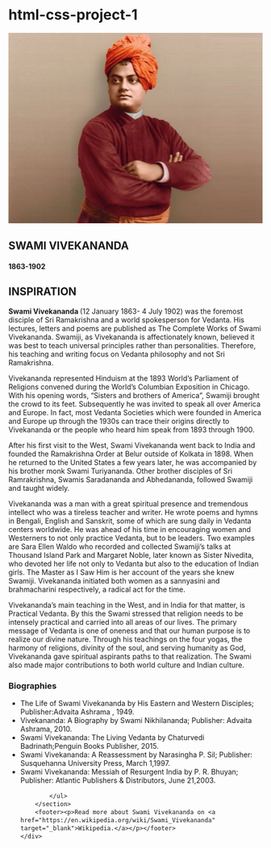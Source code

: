 # html-css-project-1
<!DOCTYPE html>
<html lang="en">
<head>
    <meta charset="UTF-8">
    <meta name="viewport" content="width=device-width, initial-scale=1.0">
    <title>The Tribute Website | A.P.J Abdul Kalam</title>
    <link rel="stylesheet" href="Tribute.css"/>
</head>
<body>
    <div class="container">
        <div class="content">
            <section class="top_section">
                <div class="image_container">
                    <img src="Swami-Vivekananda.jpg" alt="tribute"/>
                </div>
                <div>
                    <h1>SWAMI VIVEKANANDA</h1>
                    <h4>1863-1902</h4>
                </div>
            </section>
            <section class="about_section">
                <h2>INSPIRATION</h2>
                <p><b>Swami Vivekananda </b>(12 January 1863- 4 July 1902) was the foremost disciple of Sri Ramakrishna and a world spokesperson for Vedanta. His lectures, letters and poems are published as The Complete Works of Swami Vivekananda. Swamiji, as Vivekananda is affectionately known, believed it was best to teach universal principles rather than personalities. Therefore, his teaching and writing focus on Vedanta philosophy and not Sri Ramakrishna.

Vivekananda represented Hinduism at the 1893 World’s Parliament of Religions convened during the World’s Columbian Exposition in Chicago. With his opening words, “Sisters and brothers of America”, Swamiji brought the crowd to its feet. Subsequently he was invited to speak all over America and Europe. In fact, most Vedanta Societies which were founded in America and Europe up through the 1930s can trace their origins directly to Vivekananda or the people who heard him speak from 1893 through 1900.

After his first visit to the West, Swami Vivekananda went back to India and founded the Ramakrishna Order at Belur outside of Kolkata in 1898. When he returned to the United States a few years later, he was accompanied by his brother monk Swami Turiyananda. Other brother disciples of Sri Ramrakrishna, Swamis Saradananda and Abhedananda,  followed Swamiji and taught widely.

Vivekananda was a man with a great spiritual presence and tremendous intellect who was a tireless teacher and writer. He wrote poems and hymns in Bengali, English and Sanskrit, some of which are sung daily in Vedanta centers worldwide. He was ahead of his time in encouraging women and Westerners to not only practice Vedanta, but to be leaders. Two examples are Sara Ellen Waldo who recorded and collected Swamiji’s talks at Thousand Island Park and Margaret Noble, later known as Sister Nivedita, who devoted her life not only to Vedanta but also to the education of Indian girls. The Master as I Saw Him is her account of the years she knew Swamiji.  Vivekananda initiated both women as a sannyasini and brahmacharini respectively, a radical act for the time.

Vivekananda’s main teaching in the West, and in India for that matter, is Practical Vedanta. By this the Swami stressed that religion needs to be intensely practical and carried into all areas of our lives. The primary message of Vedanta is one of oneness and that our human purpose is to realize our divine nature. Through his teachings on the four yogas, the harmony of religions, divinity of the soul, and serving humanity as God, Vivekananda gave spiritual aspirants paths to that realization. The Swami also made major contributions  to both world culture and Indian culture.</p>
            </section>
        </div>
        <section class="biography_section">
            <h3>Biographies</h3>
            <ul>
                <li>
                  The Life of Swami Vivekananda by  His Eastern and Western Disciples; Publisher:Advaita Ashrama , 1949.   
                </li>
                <li>
                    Vivekananda: A Biography by Swami Nikhilananda; Publisher: Advaita Ashrama, 2010.
                </li>
                <li>
                     Swami Vivekananda: The Living Vedanta by Chaturvedi Badrinath;Penguin Books Publisher, 2015.
                </li>
                <li>
                    Swami Vivekananda: A Reassessment by Narasingha P. Sil; Publisher: Susquehanna University Press, March 1,1997.
                </li>
                <li>
                     Swami Vivekananda: Messiah of Resurgent India by  P. R. Bhuyan; Publisher: Atlantic Publishers & Distributors, June 21,2003.
                </li>
                
            </ul>
        </section>
        <footer><p>Read more about Swami Vivekananda on <a href="https://en.wikipedia.org/wiki/Swami_Vivekananda" target="_blank">Wikipedia.</a></p></footer>
    </div>
</body>
</html>
